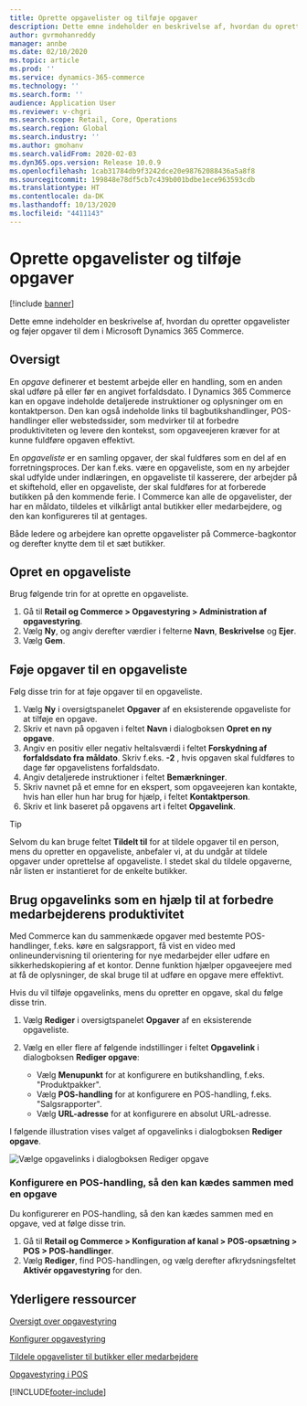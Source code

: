 ```yaml
---
title: Oprette opgavelister og tilføje opgaver
description: Dette emne indeholder en beskrivelse af, hvordan du opretter opgavelister og føjer opgaver til dem i Microsoft Dynamics 365 Commerce.
author: gvrmohanreddy
manager: annbe
ms.date: 02/10/2020
ms.topic: article
ms.prod: ''
ms.service: dynamics-365-commerce
ms.technology: ''
ms.search.form: ''
audience: Application User
ms.reviewer: v-chgri
ms.search.scope: Retail, Core, Operations
ms.search.region: Global
ms.search.industry: ''
ms.author: gmohanv
ms.search.validFrom: 2020-02-03
ms.dyn365.ops.version: Release 10.0.9
ms.openlocfilehash: 1cab31784db9f3242dce20e98762088436a5a8f8
ms.sourcegitcommit: 199848e78df5cb7c439b001bdbe1ece963593cdb
ms.translationtype: HT
ms.contentlocale: da-DK
ms.lasthandoff: 10/13/2020
ms.locfileid: "4411143"
---
```

# <a name="create-task-lists-and-add-tasks"></a>Oprette opgavelister og tilføje opgaver

[!include [banner](includes/banner.md)]

Dette emne indeholder en beskrivelse af, hvordan du opretter opgavelister og føjer opgaver til dem i Microsoft Dynamics 365 Commerce.

## <a name="overview"></a>Oversigt

En *opgave* definerer et bestemt arbejde eller en handling, som en anden skal udføre på eller før en angivet forfaldsdato. I Dynamics 365 Commerce kan en opgave indeholde detaljerede instruktioner og oplysninger om en kontaktperson. Den kan også indeholde links til bagbutikshandlinger, POS-handlinger eller webstedssider, som medvirker til at forbedre produktiviteten og levere den kontekst, som opgaveejeren kræver for at kunne fuldføre opgaven effektivt.

En *opgaveliste* er en samling opgaver, der skal fuldføres som en del af en forretningsproces. Der kan f.eks. være en opgaveliste, som en ny arbejder skal udfylde under indlæringen, en opgaveliste til kasserere, der arbejder på et skiftehold, eller en opgaveliste, der skal fuldføres for at forberede butikken på den kommende ferie. I Commerce kan alle de opgavelister, der har en måldato, tildeles et vilkårligt antal butikker eller medarbejdere, og den kan konfigureres til at gentages.

Både ledere og arbejdere kan oprette opgavelister på Commerce-bagkontor og derefter knytte dem til et sæt butikker.

## <a name="create-a-task-list"></a>Opret en opgaveliste

Brug følgende trin for at oprette en opgaveliste.

1. Gå til **Retail og Commerce \> Opgavestyring \> Administration af opgavestyring**.
1. Vælg **Ny**, og angiv derefter værdier i felterne **Navn**, **Beskrivelse** og **Ejer**.
1. Vælg **Gem**.

## <a name="add-tasks-to-a-task-list"></a>Føje opgaver til en opgaveliste

Følg disse trin for at føje opgaver til en opgaveliste.
 
1. Vælg **Ny** i oversigtspanelet **Opgaver** af en eksisterende opgaveliste for at tilføje en opgave.
1. Skriv et navn på opgaven i feltet **Navn** i dialogboksen **Opret en ny opgave**.
1. Angiv en positiv eller negativ heltalsværdi i feltet **Forskydning af forfaldsdato fra måldato**. Skriv f.eks. **-2** , hvis opgaven skal fuldføres to dage før opgavelistens forfaldsdato.
1. Angiv detaljerede instruktioner i feltet **Bemærkninger**.
1. Skriv navnet på et emne for en ekspert, som opgaveejeren kan kontakte, hvis han eller hun har brug for hjælp, i feltet **Kontaktperson**.
1. Skriv et link baseret på opgavens art i feltet **Opgavelink**.

> [!TIP]
> Selvom du kan bruge feltet **Tildelt til** for at tildele opgaver til en person, mens du opretter en opgaveliste, anbefaler vi, at du undgår at tildele opgaver under oprettelse af opgaveliste. I stedet skal du tildele opgaverne, når listen er instantieret for de enkelte butikker.

## <a name="use-task-links-to-help-improve-worker-productivity"></a>Brug opgavelinks som en hjælp til at forbedre medarbejderens produktivitet

Med Commerce kan du sammenkæde opgaver med bestemte POS-handlinger, f.eks. køre en salgsrapport, få vist en video med onlineundervisning til orientering for nye medarbejder eller udføre en sikkerhedskopiering af et kontor. Denne funktion hjælper opgaveejere med at få de oplysninger, de skal bruge til at udføre en opgave mere effektivt.

Hvis du vil tilføje opgavelinks, mens du opretter en opgave, skal du følge disse trin.

1. Vælg **Rediger** i oversigtspanelet **Opgaver** af en eksisterende opgaveliste.
1. Vælg en eller flere af følgende indstillinger i feltet **Opgavelink** i dialogboksen **Rediger opgave**:

    - Vælg **Menupunkt** for at konfigurere en butikshandling, f.eks. "Produktpakker".
    - Vælg **POS-handling** for at konfigurere en POS-handling, f.eks. "Salgsrapporter".
    - Vælg **URL-adresse** for at konfigurere en absolut URL-adresse.

I følgende illustration vises valget af opgavelinks i dialogboksen **Rediger opgave**.

![Vælge opgavelinks i dialogboksen Rediger opgave](media/HQ-POS-Tasks-Linking.png)

### <a name="configure-a-pos-operation-so-that-it-can-be-linked-to-a-task"></a>Konfigurere en POS-handling, så den kan kædes sammen med en opgave

Du konfigurerer en POS-handling, så den kan kædes sammen med en opgave, ved at følge disse trin.

1. Gå til **Retail og Commerce \> Konfiguration af kanal \> POS-opsætning \> POS \> POS-handlinger**.
1. Vælg **Rediger**, find POS-handlingen, og vælg derefter afkrydsningsfeltet **Aktivér opgavestyring** for den.

## <a name="additional-resources"></a>Yderligere ressourcer

[Oversigt over opgavestyring](task-mgmt-overview.md)

[Konfigurer opgavestyring](task-mgmt-configure.md)

[Tildele opgavelister til butikker eller medarbejdere](task-mgmt-assign-lists.md)

[Opgavestyring i POS](task-mgmt-POS.md)


[!INCLUDE[footer-include](../includes/footer-banner.md)]